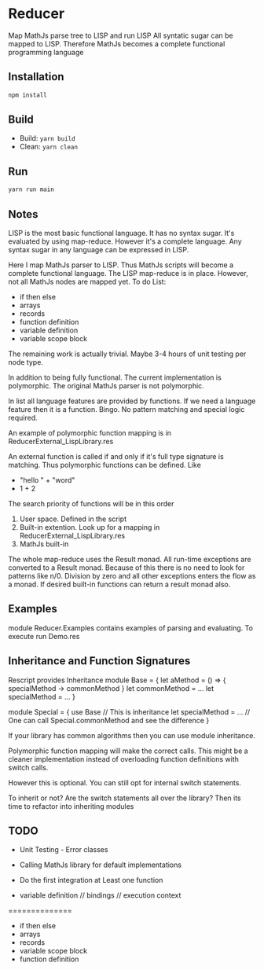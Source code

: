 # Reducer

Map MathJs parse tree to LISP and run LISP
All syntatic sugar can be mapped to LISP. Therefore MathJs becomes a complete functional programming language

## Installation

```sh
npm install
```

## Build

- Build: `yarn build`
- Clean: `yarn clean`

## Run

```sh
yarn run main
```

## Notes

LISP is the most basic functional language. It has no syntax sugar. It's evaluated by using map-reduce. However it's a complete language. Any syntax sugar in any language can be expressed in LISP.

Here I map MathJs parser to LISP. Thus MathJs scripts will become a complete functional language. The LISP map-reduce is in place. However, not all MathJs nodes are mapped yet. To do List:
- if then else
- arrays
- records
- function definition
- variable definition
- variable scope block

The remaining work is actually trivial. Maybe 3-4 hours of unit testing per node type.

In addition to being fully functional. The current implementation is polymorphic. The original MathJs parser is not polymorphic.

In list all language features are provided by functions. If we need a language feature then it is a function. Bingo. No pattern matching and special logic required.

An example of polymorphic function mapping is in ReducerExternal_LispLibrary.res

An external function is called if and only if it's full type signature is matching. Thus polymorphic functions can be defined. Like
- "hello " + "word"
- 1 + 2

The search priority of functions will be in this order
1. User space. Defined in the script
2. Built-in extention. Look up for a mapping in ReducerExternal_LispLibrary.res
3. MathJs built-in

The whole map-reduce uses the Result monad. All run-time exceptions are converted to a Result monad. Because of this there is no need to look for patterns like n/0. Division by zero and all other exceptions enters the flow as a monad. If desired built-in functions can return a result monad also.

## Examples
module Reducer.Examples contains examples of parsing and evaluating. To execute run Demo.res

## Inheritance and Function Signatures
Rescript provides Inheritance
module Base = {
  let aMethod = () => { specialMethod -> commonMethod }
  let commonMethod = ...
  let specialMethod = ...
}

module Special = {
  use Base // This is inheritance
  let specialMethod = ...  // One can call Special.commonMethod and see the difference
}

If your library has common algorithms then you can use module inheritance.

Polymorphic function mapping will make the correct calls. This might be a cleaner implementation instead of overloading function definitions with switch calls.

However this is optional. You can still opt for internal switch statements.

To inherit or not? Are the switch statements all over the library? Then its time to refactor into inheriting modules

## TODO
- Unit Testing - Error classes
- Calling MathJs library for default implementations
- Do the first integration at Least one function

- variable definition // bindings // execution context

==============
- if then else
- arrays
- records
- variable scope block
- function definition
